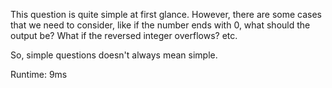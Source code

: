 This question is quite simple at first glance. However, there are some cases that we need to consider, like if the number ends with 0, what should the output be? What if the reversed integer overflows? etc.

So, simple questions doesn't always mean simple.

Runtime: 9ms

